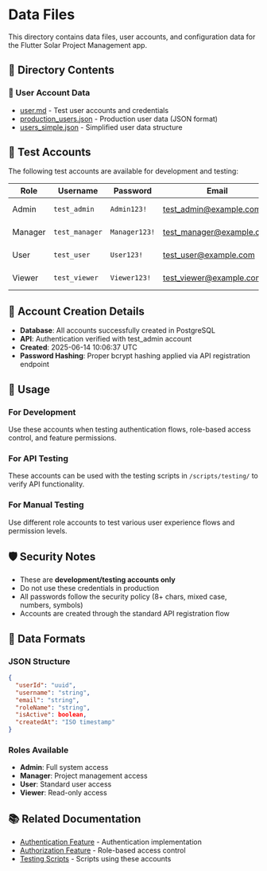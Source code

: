 # Data Files

This directory contains data files, user accounts, and configuration data for the Flutter Solar Project Management app.

## 📁 Directory Contents

### 👥 User Account Data
- [user.md](./user.md) - Test user accounts and credentials
- [production_users.json](./production_users.json) - Production user data (JSON format)
- [users_simple.json](./users_simple.json) - Simplified user data structure

## 🔐 Test Accounts

The following test accounts are available for development and testing:

| Role | Username | Password | Email | Status |
|------|----------|----------|-------|---------|
| Admin | `test_admin` | `Admin123!` | test_admin@example.com | ✅ Active |
| Manager | `test_manager` | `Manager123!` | test_manager@example.com | ✅ Active |
| User | `test_user` | `User123!` | test_user@example.com | ✅ Active |
| Viewer | `test_viewer` | `Viewer123!` | test_viewer@example.com | ✅ Active |

## 🔑 Account Creation Details

- **Database**: All accounts successfully created in PostgreSQL
- **API**: Authentication verified with test_admin account
- **Created**: 2025-06-14 10:06:37 UTC
- **Password Hashing**: Proper bcrypt hashing applied via API registration endpoint

## 🎯 Usage

### For Development
Use these accounts when testing authentication flows, role-based access control, and feature permissions.

### For API Testing
These accounts can be used with the testing scripts in `/scripts/testing/` to verify API functionality.

### For Manual Testing
Use different role accounts to test various user experience flows and permission levels.

## 🛡️ Security Notes

- These are **development/testing accounts only**
- Do not use these credentials in production
- All passwords follow the security policy (8+ chars, mixed case, numbers, symbols)
- Accounts are created through the standard API registration flow

## 🔄 Data Formats

### JSON Structure
```json
{
  "userId": "uuid",
  "username": "string",
  "email": "string",
  "roleName": "string",
  "isActive": boolean,
  "createdAt": "ISO timestamp"
}
```

### Roles Available
- **Admin**: Full system access
- **Manager**: Project management access
- **User**: Standard user access
- **Viewer**: Read-only access

## 📚 Related Documentation

- [Authentication Feature](../docs/features/authentication/) - Authentication implementation
- [Authorization Feature](../docs/features/authorization/) - Role-based access control
- [Testing Scripts](../scripts/testing/) - Scripts using these accounts

